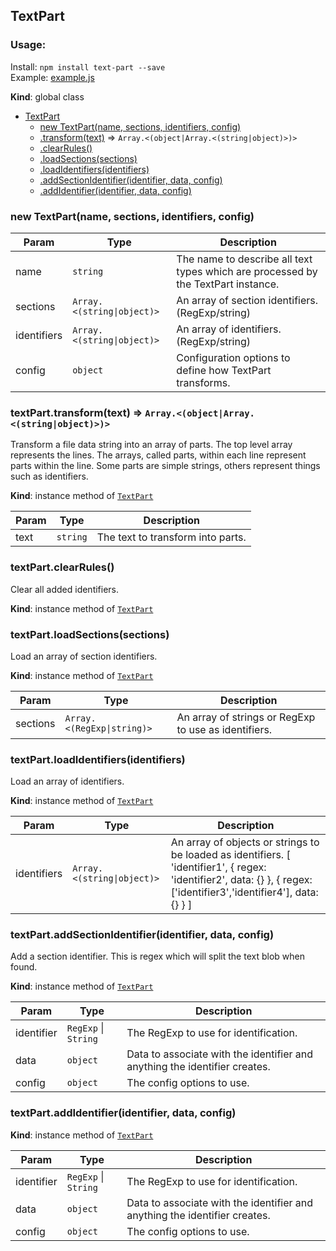 <a name="TextPart"></a>

## TextPart
### Usage:
Install: `npm install text-part --save`   
Example: [example.js](example/example.js)   

**Kind**: global class  

* [TextPart](#TextPart)
    * [new TextPart(name, sections, identifiers, config)](#new_TextPart_new)
    * [.transform(text)](#TextPart+transform) ⇒ <code>Array.&lt;(object\|Array.&lt;(string\|object)&gt;)&gt;</code>
    * [.clearRules()](#TextPart+clearRules)
    * [.loadSections(sections)](#TextPart+loadSections)
    * [.loadIdentifiers(identifiers)](#TextPart+loadIdentifiers)
    * [.addSectionIdentifier(identifier, data, config)](#TextPart+addSectionIdentifier)
    * [.addIdentifier(identifier, data, config)](#TextPart+addIdentifier)

<a name="new_TextPart_new"></a>

### new TextPart(name, sections, identifiers, config)

| Param | Type | Description |
| --- | --- | --- |
| name | <code>string</code> | The name to describe all text types which are processed by the TextPart instance. |
| sections | <code>Array.&lt;(string\|object)&gt;</code> | An array of section identifiers. (RegExp/string) |
| identifiers | <code>Array.&lt;(string\|object)&gt;</code> | An array of identifiers. (RegExp/string) |
| config | <code>object</code> | Configuration options to define how TextPart transforms. |

<a name="TextPart+transform"></a>

### textPart.transform(text) ⇒ <code>Array.&lt;(object\|Array.&lt;(string\|object)&gt;)&gt;</code>
Transform a file data string into an array of parts.
The top level array represents the lines.
The arrays, called parts, within each line represent parts within the line.
  Some parts are simple strings, others represent things such as identifiers.

**Kind**: instance method of [<code>TextPart</code>](#TextPart)  

| Param | Type | Description |
| --- | --- | --- |
| text | <code>string</code> | The text to transform into parts. |

<a name="TextPart+clearRules"></a>

### textPart.clearRules()
Clear all added identifiers.

**Kind**: instance method of [<code>TextPart</code>](#TextPart)  
<a name="TextPart+loadSections"></a>

### textPart.loadSections(sections)
Load an array of section identifiers.

**Kind**: instance method of [<code>TextPart</code>](#TextPart)  

| Param | Type | Description |
| --- | --- | --- |
| sections | <code>Array.&lt;(RegExp\|string)&gt;</code> | An array of strings or RegExp to use as identifiers. |

<a name="TextPart+loadIdentifiers"></a>

### textPart.loadIdentifiers(identifiers)
Load an array of identifiers.

**Kind**: instance method of [<code>TextPart</code>](#TextPart)  

| Param | Type | Description |
| --- | --- | --- |
| identifiers | <code>Array.&lt;(string\|object)&gt;</code> | An array of objects or strings to be loaded as identifiers. [    'identifier1',    { regex: 'identifier2', data: {} },    { regex: ['identifier3','identifier4'], data: {} } ] |

<a name="TextPart+addSectionIdentifier"></a>

### textPart.addSectionIdentifier(identifier, data, config)
Add a section identifier. This is regex which will split the text blob when found.

**Kind**: instance method of [<code>TextPart</code>](#TextPart)  

| Param | Type | Description |
| --- | --- | --- |
| identifier | <code>RegExp</code> \| <code>String</code> | The RegExp to use for identification. |
| data | <code>object</code> | Data to associate with the identifier and anything the identifier creates. |
| config | <code>object</code> | The config options to use. |

<a name="TextPart+addIdentifier"></a>

### textPart.addIdentifier(identifier, data, config)
**Kind**: instance method of [<code>TextPart</code>](#TextPart)  

| Param | Type | Description |
| --- | --- | --- |
| identifier | <code>RegExp</code> \| <code>String</code> | The RegExp to use for identification. |
| data | <code>object</code> | Data to associate with the identifier and anything the identifier creates. |
| config | <code>object</code> | The config options to use. |

